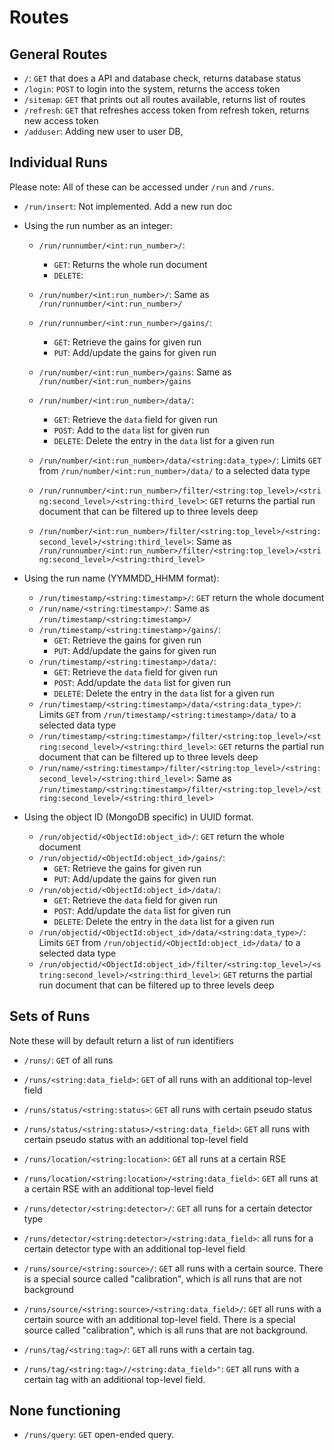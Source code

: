 # Routes

## General Routes

* `/`: `GET` that does a API and database check, returns database status
* `/login`: `POST` to login into the system, returns the access token
* `/sitemap`: `GET` that prints out all routes available, returns list of routes
* `/refresh`: `GET` that refreshes access token from refresh token, returns new
access token
* `/adduser`: Adding new user to user DB, 

## Individual Runs

Please note: All of these can be accessed under `/run` and `/runs`. 

* `/run/insert`: Not implemented. Add a new run doc

* Using the run number as an integer:
    * `/run/runnumber/<int:run_number>/`:
        * `GET`: Returns the whole run document
        * `DELETE`: 
    * `/run/number/<int:run_number>/`: Same as 
    `/run/runnumber/<int:run_number>/`
    * `/run/runnumber/<int:run_number>/gains/`:
        * `GET`: Retrieve the gains for given run
        * `PUT`: Add/update the gains for given run
    * `/run/number/<int:run_number>/gains`: Same as 
    `/run/number/<int:run_number>/gains`
    * `/run/number/<int:run_number>/data/`:
        * `GET`: Retrieve the `data` field for given run
        * `POST`: Add to the `data` list for given run
        * `DELETE`: Delete the entry in the `data` list for a given run
    * `/run/number/<int:run_number>/data/<string:data_type>/`: Limits `GET` 
    from `/run/number/<int:run_number>/data/` to a selected data type

    * `/run/runnumber/<int:run_number>/filter/<string:top_level>/<string:second_level>/<string:third_level>`: `GET` returns the partial run document that can be filtered up to three levels deep
    * `/run/number/<int:run_number>/filter/<string:top_level>/<string:second_level>/<string:third_level>`: Same as `/run/runnumber/<int:run_number>/filter/<string:top_level>/<string:second_level>/<string:third_level>`

* Using the run name (YYMMDD_HHMM format):
    * `/run/timestamp/<string:timestamp>/`: `GET` return the whole document 
    * `/run/name/<string:timestamp>/`: Same as 
    `/run/timestamp/<string:timestamp>/`
    * `/run/timestamp/<string:timestamp>/gains/`:
        * `GET`: Retrieve the gains for given run
        * `PUT`: Add/update the gains for given run
    * `/run/timestamp/<string:timestamp>/data/`:
        * `GET`: Retrieve the `data` field for given run
        * `POST`: Add/update the `data` list for given run
        * `DELETE`: Delete the entry in the `data` list for a given run
    * `/run/timestamp/<string:timestamp>/data/<string:data_type>/`: Limits `GET`
     from `/run/timestamp/<string:timestamp>/data/` to a selected data type
    * `/run/timestamp/<string:timestamp>/filter/<string:top_level>/<string:second_level>/<string:third_level>`: `GET` returns the partial run document that can be filtered up to three levels deep
    * `/run/name/<string:timestamp>/filter/<string:top_level>/<string:second_level>/<string:third_level>`: Same as `/run/timestamp/<string:timestamp>/filter/<string:top_level>/<string:second_level>/<string:third_level>`

* Using the object ID (MongoDB specific) in UUID format. 
    * `/run/objectid/<ObjectId:object_id>/`: `GET` return the whole document
    * `/run/objectid/<ObjectId:object_id>/gains/`:
        * `GET`: Retrieve the gains for given run
        * `PUT`: Add/update the gains for given run
    * `/run/objectid/<ObjectId:object_id>/data/`:
        * `GET`: Retrieve the `data` field for given run
        * `POST`: Add/update the `data` list for given run
        * `DELETE`: Delete the entry in the `data` list for a given run
    * `/run/objectid/<ObjectId:object_id>/data/<string:data_type>/`: Limits `GET`
     from `/run/objectid/<ObjectId:object_id>/data/` to a selected data type
    * `/run/objectid/<ObjectId:object_id>/filter/<string:top_level>/<string:second_level>/<string:third_level>`: `GET` returns the partial run document that can be filtered up to three levels deep


## Sets of Runs

Note these will by default return a list of run identifiers

* `/runs/`: `GET` of all runs
* `/runs/<string:data_field>`: `GET` of all runs with an additional top-level 
field

* `/runs/status/<string:status>`: `GET` all runs with certain pseudo status
* `/runs/status/<string:status>/<string:data_field>`: `GET` all runs with 
certain pseudo status with an additional top-level field

* `/runs/location/<string:location>`: `GET` all runs at a certain RSE
* `/runs/location/<string:location>/<string:data_field>`: `GET` all runs at a 
certain RSE with an additional top-level field

* `/runs/detector/<string:detector>/`: `GET` all runs for a certain detector 
type
* `/runs/detector/<string:detector>/<string:data_field>`: all runs for a 
certain detector type with an additional top-level field

* `/runs/source/<string:source>/`: `GET` all runs with a certain source. There 
is a special source called "calibration", which is all runs that are not 
background
* `/runs/source/<string:source>/<string:data_field>/`: `GET` all runs with a 
certain source with an additional top-level field. There is a special source 
called "calibration", which is all runs that are not background.

* `/runs/tag/<string:tag>/`: `GET` all runs with a certain tag.
* `/runs/tag/<string:tag>//<string:data_field>"`: `GET` all runs with a certain 
tag with an additional top-level field.

## None functioning

* `/runs/query`: `GET` open-ended query.